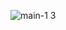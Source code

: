 ![main-1 3](https://user-images.githubusercontent.com/63755291/168424288-4fbc97f4-7a68-46c4-be0f-c5cf2d239ae3.png)
